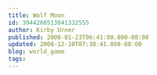 ```yaml
---
title: Wolf Moon
id: 3944260513041332555
author: Kirby Urner
published: 2008-01-23T06:41:00.000-08:00
updated: 2008-12-10T07:38:41.098-08:00
blog: world_game
tags: 
---
```


